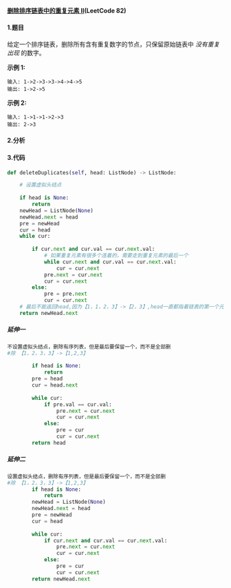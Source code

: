 #### [删除排序链表中的重复元素 II](https://leetcode-cn.com/problems/remove-duplicates-from-sorted-list-ii/)(LeetCode 82)

#### 1.题目

给定一个排序链表，删除所有含有重复数字的节点，只保留原始链表中 *没有重复出现* 的数字。

**示例 1:**

```
输入: 1->2->3->3->4->4->5
输出: 1->2->5
```

**示例 2:**

```
输入: 1->1->1->2->3
输出: 2->3
```

#### 2.分析

#### 3.代码

```python
def deleteDuplicates(self, head: ListNode) -> ListNode:

    # 设置虚拟头结点
    
    if head is None:
        return
    newHead = ListNode(None)
    newHead.next = head
    pre = newHead
    cur = head
    while cur:
        
        if cur.next and cur.val == cur.next.val:
            # 如果重复元素有很多个连着的，需要走到重复元素的最后一个
            while cur.next and cur.val == cur.next.val:
                cur = cur.next
            pre.next = cur.next
            cur = cur.next
        else:
            pre = pre.next
            cur = cur.next
    # 最后不能返回head,因为【1，1，2，3】->【2，3】,head一直都指着链表的第一个元素
    return newHead.next
```
##### 延伸一

```python
不设置虚拟头结点，删除有序列表，但是最后要保留一个，而不是全部删   
#除 【1，2，3，3】->【1,2,3】
        
        if head is None:
            return
        pre = head
        cur = head.next
        
        while cur:
            if pre.val == cur.val:
                pre.next = cur.next
                cur = cur.next
            else:
                pre = cur
                cur = cur.next
        return head
```

##### 延伸二

```python
设置虚拟头结点，删除有序列表，但是最后要保留一个，而不是全部删       
#除 【1，2，3，3】->【1,2,3】
        if head is None:
            return
        newHead = ListNode(None)
        newHead.next = head
        pre = newHead
        cur = head
        
        while cur:
            if cur.next and cur.val == cur.next.val:
                pre.next = cur.next
                cur = cur.next
            else:
                pre = cur
                cur = cur.next
        return newHead.next
```


